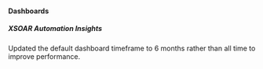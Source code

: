 
#### Dashboards

##### XSOAR Automation Insights

Updated the default dashboard timeframe to 6 months rather than all time to improve performance.
